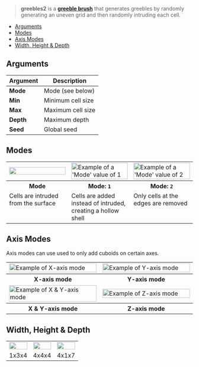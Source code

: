 > **greebles2** is a **[greeble brush](Greeble-Brushes)** that generates greebles by randomly generating an uneven grid and then randomly intruding each cell.

<!-- TOC -->
- [Arguments](#arguments)
- [Modes](#modes)
- [Axis Modes](#axis-modes)
- [Width, Height & Depth](#width-height--depth)

## Arguments

Argument | Description
--------- | -----------
**Mode** | Mode (see below)
**Min** | Minimum cell size
**Max** | Maximum cell size
**Depth** | Maximum depth
**Seed** | Global seed


## Modes

<!-- SAMPLE greebles2_modes 3 -->
<table>
	<tr>
		<td width="33.33%"><img width="100%" src="https://s3.amazonaws.com/misc.lachlanmcdonald.com/magicavoxel-shaders/0.10.6/greebles2_mode0.jpg" alt=""></td>
		<td width="33.33%"><img width="100%" src="https://s3.amazonaws.com/misc.lachlanmcdonald.com/magicavoxel-shaders/0.10.6/greebles2_mode1.jpg" alt="Example of a 'Mode' value of 1"></td>
		<td width="33.33%"><img width="100%" src="https://s3.amazonaws.com/misc.lachlanmcdonald.com/magicavoxel-shaders/0.10.6/greebles2_mode2.jpg" alt="Example of a 'Mode' value of 2"></td>
	</tr>
	<tr>
		<th>Mode</th>
		<th>Mode: <code>1</code></th>
		<th>Mode: <code>2</code></th>
	</tr>
	<tr>
		<td valign="top">Cells are intruded from the surface</td>
		<td valign="top">Cells are added instead of intruded, creating a hollow shell</td>
		<td valign="top">Only cells at the edges are removed</td>
	</tr>
</table>
<!-- END -->

## Axis Modes

Axis modes can use used to only add cuboids on certain axes.

<!-- SAMPLE greebles2_axis 2 -->
<table>
	<tr>
		<td width="50%"><img width="100%" src="https://s3.amazonaws.com/misc.lachlanmcdonald.com/magicavoxel-shaders/0.10.6/greebles2_axis_x.jpg" alt="Example of X-axis mode"></td>
		<td width="50%"><img width="100%" src="https://s3.amazonaws.com/misc.lachlanmcdonald.com/magicavoxel-shaders/0.10.6/greebles2_axis_y.jpg" alt="Example of Y-axis mode"></td>
	</tr>
	<tr>
		<th>X-axis mode</th>
		<th>Y-axis mode</th>
	</tr>
	<tr>
		<td width="50%"><img width="100%" src="https://s3.amazonaws.com/misc.lachlanmcdonald.com/magicavoxel-shaders/0.10.6/greebles2_axis_xy.jpg" alt="Example of X &amp; Y-axis mode"></td>
		<td width="50%"><img width="100%" src="https://s3.amazonaws.com/misc.lachlanmcdonald.com/magicavoxel-shaders/0.10.6/greebles2_axis_z.jpg" alt="Example of Z-axis mode"></td>
	</tr>
	<tr>
		<th>X &amp; Y-axis mode</th>
		<th>Z-axis mode</th>
	</tr>
</table>
<!-- END -->

## Width, Height & Depth

<!-- SAMPLE greebles2_variations 3 -->
<table>
	<tr>
		<td width="33.33%"><img width="100%" src="https://s3.amazonaws.com/misc.lachlanmcdonald.com/magicavoxel-shaders/0.10.6/greebles2_axis_1x3x4.jpg" alt=""></td>
		<td width="33.33%"><img width="100%" src="https://s3.amazonaws.com/misc.lachlanmcdonald.com/magicavoxel-shaders/0.10.6/greebles2_axis_4x4x4.jpg" alt=""></td>
		<td width="33.33%"><img width="100%" src="https://s3.amazonaws.com/misc.lachlanmcdonald.com/magicavoxel-shaders/0.10.6/greebles2_axis_mode2_4x1x7.jpg" alt=""></td>
	</tr>
	<tr>
		<td valign="top">1x3x4</td>
		<td valign="top">4x4x4</td>
		<td valign="top">4x1x7</td>
	</tr>
</table>
<!-- END -->
